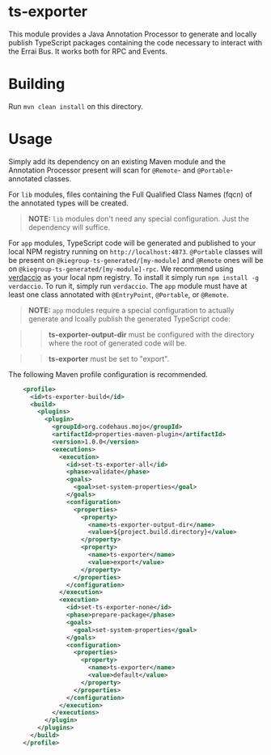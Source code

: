 ts-exporter
===

This module provides a Java Annotation Processor to generate and locally publish TypeScript packages containing the code necessary to interact with the Errai Bus. It works both for RPC and Events.

Building
==
Run `mvn clean install` on this directory.

Usage
===
Simply add its dependency on an existing Maven module and the Annotation Processor present will scan for `@Remote`- and `@Portable`-annotated classes. 

For `lib` modules, files containing the Full Qualified Class Names (fqcn) of the annotated types will be created.
 
> **NOTE:** `lib` modules don't need any special configuration. Just the dependency will suffice.

For `app` modules, TypeScript code will be generated and published to your local NPM registry running on `http://localhost:4873`. `@Portable` classes will be present on `@kiegroup-ts-generated/[my-module]` and `@Remote` ones will be on `@kiegroup-ts-generated/[my-module]-rpc`. We recommend using [verdaccio](https://github.com/verdaccio/verdaccio) as your local npm registry. To install it simply run `npm install -g verdaccio`. To run it, simply run `verdaccio`. The `app` module must have at least one class annotated with `@EntryPoint`, `@Portable`, or `@Remote`.

> **NOTE:** `app` modules require a special configuration to actually generate and lcoally publish the generated TypeScript code:

>> **ts-exporter-output-dir** must be configured with the directory where the root of generated code will be.

>> **ts-exporter** must be set to "export".

The following Maven profile configuration is recommended.
```xml
    <profile>
      <id>ts-exporter-build</id>
      <build>
        <plugins>
          <plugin>
            <groupId>org.codehaus.mojo</groupId>
            <artifactId>properties-maven-plugin</artifactId>
            <version>1.0.0</version>
            <executions>
              <execution>
                <id>set-ts-exporter-all</id>
                <phase>validate</phase>
                <goals>
                  <goal>set-system-properties</goal>
                </goals>
                <configuration>
                  <properties>
                    <property>
                      <name>ts-exporter-output-dir</name>
                      <value>${project.build.directory}</value>
                    </property>
                    <property>
                      <name>ts-exporter</name>
                      <value>export</value>
                    </property>
                  </properties>
                </configuration>
              </execution>
              <execution>
                <id>set-ts-exporter-none</id>
                <phase>prepare-package</phase>
                <goals>
                  <goal>set-system-properties</goal>
                </goals>
                <configuration>
                  <properties>
                    <property>
                      <name>ts-exporter</name>
                      <value>default</value>
                    </property>
                  </properties>
                </configuration>
              </execution>
            </executions>
          </plugin>
        </plugins>
      </build>
    </profile>
```


